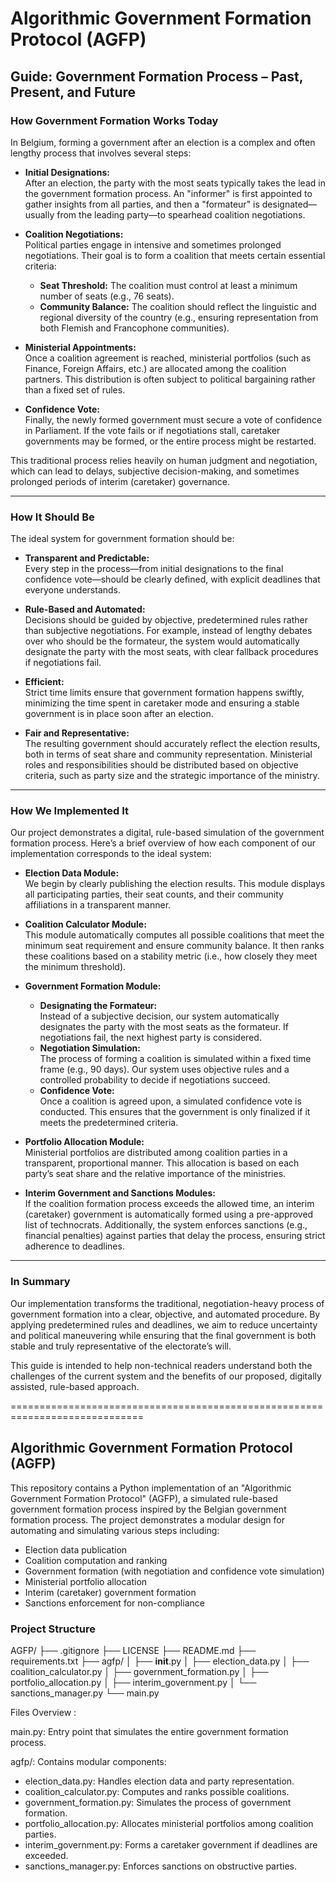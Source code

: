 # Algorithmic Government Formation Protocol (AGFP)

## Guide: Government Formation Process – Past, Present, and Future

### How Government Formation Works Today

In Belgium, forming a government after an election is a complex and often lengthy process that involves several steps:

- **Initial Designations:**  
  After an election, the party with the most seats typically takes the lead in the government formation process. An "informer" is first appointed to gather insights from all parties, and then a "formateur" is designated—usually from the leading party—to spearhead coalition negotiations.

- **Coalition Negotiations:**  
  Political parties engage in intensive and sometimes prolonged negotiations. Their goal is to form a coalition that meets certain essential criteria:
  - **Seat Threshold:** The coalition must control at least a minimum number of seats (e.g., 76 seats).
  - **Community Balance:** The coalition should reflect the linguistic and regional diversity of the country (e.g., ensuring representation from both Flemish and Francophone communities).

- **Ministerial Appointments:**  
  Once a coalition agreement is reached, ministerial portfolios (such as Finance, Foreign Affairs, etc.) are allocated among the coalition partners. This distribution is often subject to political bargaining rather than a fixed set of rules.

- **Confidence Vote:**  
  Finally, the newly formed government must secure a vote of confidence in Parliament. If the vote fails or if negotiations stall, caretaker governments may be formed, or the entire process might be restarted.

This traditional process relies heavily on human judgment and negotiation, which can lead to delays, subjective decision-making, and sometimes prolonged periods of interim (caretaker) governance.

---

### How It Should Be

The ideal system for government formation should be:

- **Transparent and Predictable:**  
  Every step in the process—from initial designations to the final confidence vote—should be clearly defined, with explicit deadlines that everyone understands.

- **Rule-Based and Automated:**  
  Decisions should be guided by objective, predetermined rules rather than subjective negotiations. For example, instead of lengthy debates over who should be the formateur, the system would automatically designate the party with the most seats, with clear fallback procedures if negotiations fail.

- **Efficient:**  
  Strict time limits ensure that government formation happens swiftly, minimizing the time spent in caretaker mode and ensuring a stable government is in place soon after an election.

- **Fair and Representative:**  
  The resulting government should accurately reflect the election results, both in terms of seat share and community representation. Ministerial roles and responsibilities should be distributed based on objective criteria, such as party size and the strategic importance of the ministry.

---

### How We Implemented It

Our project demonstrates a digital, rule-based simulation of the government formation process. Here’s a brief overview of how each component of our implementation corresponds to the ideal system:

- **Election Data Module:**  
  We begin by clearly publishing the election results. This module displays all participating parties, their seat counts, and their community affiliations in a transparent manner.

- **Coalition Calculator Module:**  
  This module automatically computes all possible coalitions that meet the minimum seat requirement and ensure community balance. It then ranks these coalitions based on a stability metric (i.e., how closely they meet the minimum threshold).

- **Government Formation Module:**  
  - **Designating the Formateur:**  
    Instead of a subjective decision, our system automatically designates the party with the most seats as the formateur. If negotiations fail, the next highest party is considered.
  - **Negotiation Simulation:**  
    The process of forming a coalition is simulated within a fixed time frame (e.g., 90 days). Our system uses objective rules and a controlled probability to decide if negotiations succeed.
  - **Confidence Vote:**  
    Once a coalition is agreed upon, a simulated confidence vote is conducted. This ensures that the government is only finalized if it meets the predetermined criteria.

- **Portfolio Allocation Module:**  
  Ministerial portfolios are distributed among coalition parties in a transparent, proportional manner. This allocation is based on each party’s seat share and the relative importance of the ministries.

- **Interim Government and Sanctions Modules:**  
  If the coalition formation process exceeds the allowed time, an interim (caretaker) government is automatically formed using a pre-approved list of technocrats. Additionally, the system enforces sanctions (e.g., financial penalties) against parties that delay the process, ensuring strict adherence to deadlines.

---

### In Summary

Our implementation transforms the traditional, negotiation-heavy process of government formation into a clear, objective, and automated procedure. By applying predetermined rules and deadlines, we aim to reduce uncertainty and political maneuvering while ensuring that the final government is both stable and truly representative of the electorate’s will.

This guide is intended to help non-technical readers understand both the challenges of the current system and the benefits of our proposed, digitally assisted, rule-based approach.

=============================================================================

## Algorithmic Government Formation Protocol (AGFP)

This repository contains a Python implementation of an "Algorithmic Government Formation Protocol" (AGFP), a simulated rule-based government formation process inspired by the Belgian government formation process. The project demonstrates a modular design for automating and simulating various steps including:
- Election data publication
- Coalition computation and ranking
- Government formation (with negotiation and confidence vote simulation)
- Ministerial portfolio allocation
- Interim (caretaker) government formation
- Sanctions enforcement for non-compliance

### Project Structure

AGFP/
├── .gitignore
├── LICENSE
├── README.md
├── requirements.txt
├── agfp/
│   ├── __init__.py
│   ├── election_data.py
│   ├── coalition_calculator.py
│   ├── government_formation.py
│   ├── portfolio_allocation.py
│   ├── interim_government.py
│   └── sanctions_manager.py
└── main.py

Files Overview : 

main.py: Entry point that simulates the entire government formation process.

agfp/: Contains modular components:
- election_data.py: Handles election data and party representation.
- coalition_calculator.py: Computes and ranks possible coalitions.
- government_formation.py: Simulates the process of government formation.
- portfolio_allocation.py: Allocates ministerial portfolios among coalition parties.
- interim_government.py: Forms a caretaker government if deadlines are exceeded.
- sanctions_manager.py: Enforces sanctions on obstructive parties.
